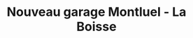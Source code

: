 ---
title: "Nouveau garage Montluel - La Boisse"
url: /la-boisse/nouveau-garage-montluel-la-boisse/
shop: Autowerkstatt
---